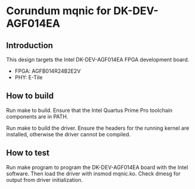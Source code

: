 # Corundum mqnic for DK-DEV-AGF014EA

## Introduction

This design targets the Intel DK-DEV-AGF014EA FPGA development board.

*  FPGA: AGFB014R24B2E2V
*  PHY: E-Tile

## How to build

Run make to build.  Ensure that the Intel Quartus Prime Pro toolchain components are in PATH.

Run make to build the driver.  Ensure the headers for the running kernel are installed, otherwise the driver cannot be compiled.

## How to test

Run make program to program the DK-DEV-AGF014EA board with the Intel software.  Then load the driver with insmod mqnic.ko.  Check dmesg for output from driver initialization.
